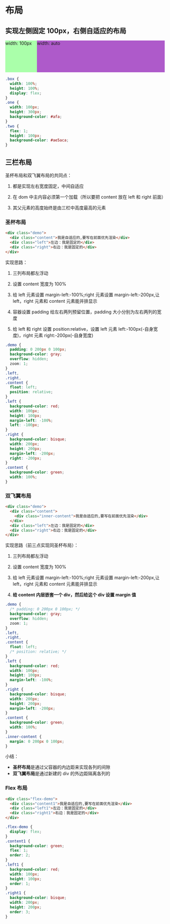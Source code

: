 # 布局

## 实现左侧固定 100px，右侧自适应的布局

<div style="width: 100%;
  height: 100px;
  display: flex;">
    <div style="width: 100px;
  height: 100px;
  background-color: #afa;">
  width: 100px
    </div>
    <div style="flex: 1;
  height: 100px;
  background-color: #ae5aca;">
  width: auto
    </div>
</div>

```css
.box {
  width: 100%;
  height: 100%;
  display: flex;
}
.one {
  width: 100px;
  height: 300px;
  background-color: #afa;
}
.two {
  flex: 1;
  height: 100px;
  background-color: #ae5aca;
}
```

## 三栏布局

圣杯布局和双飞翼布局的共同点：

1. 都是实现左右宽度固定，中间自适应

2. 在 dom 中主内容必须第一个加载（所以要把 content 放在 left 和 right 前面）

3. 其父元素的高度始终是由三栏中高度最高的元素

### 圣杯布局

```html
<div class="demo">
  <div class="content">我是自适应的,要写在前面优先渲染</div>
  <div class="left">左边：我是固定的</div>
  <div class="right">右边：我是固定的</div>
</div>
```

实现思路：

1. 三列布局都左浮动

2. 设置 content 宽度为 100%

3. 给 left 元素设置 margin-left:-100%;right 元素设置 margin-left:-200px,让 left，right 元素和 content 元素能并排显示

4. 容器设置 padding 给左右两列预留位置，padding 大小分别为左右两列的宽度

5. 给 left 和 right 设置 position:relative，设置 left 元素 left:-100px(-自身宽度)，right 元素 right:-200px(-自身宽度)

```css
.demo {
  padding: 0 200px 0 100px;
  background-color: gray;
  overflow: hidden;
  zoom: 1;
}
.left,
.right,
.content {
  float: left;
  position: relative;
}
.left {
  background-color: red;
  width: 100px;
  height: 100px;
  margin-left: -100%;
  left: -100px;
}
.right {
  background-color: bisque;
  width: 200px;
  height: 200px;
  margin-left: -200px;
  right: -200px;
}
.content {
  background-color: green;
  width: 100%;
}
```

<layout-HolyGrailLayout/>

### 双飞翼布局

```html
<div class="demo">
  <div class="content">
    <div class="inner-content">我是自适应的,要写在前面优先渲染</div>
  </div>
  <div class="left">左边：我是固定的</div>
  <div class="right">右边：我是固定的</div>
</div>
```

实现思路（前三点实现同圣杯布局）：

1. 三列布局都左浮动

2. 设置 content 宽度为 100%

3. 给 left 元素设置 margin-left:-100%;right 元素设置 margin-left:-200px,让 left，right 元素和 content 元素能并排显示

4. **给 content 内层嵌套一个 div，然后给这个 div 设置 margin 值**

```css
.demo {
  /* padding: 0 200px 0 100px; */
  background-color: gray;
  overflow: hidden;
  zoom: 1;
}
.left,
.right,
.content {
  float: left;
  /* position: relative; */
}
.left {
  background-color: red;
  width: 100px;
  height: 100px;
  margin-left: -100%;
}
.right {
  background-color: bisque;
  width: 200px;
  height: 200px;
  margin-left: -200px;
}
.content {
  background-color: green;
  width: 100%;
}
.inner-content {
  margin: 0 200px 0 100px;
}
```

<layout-DoubleWingLayout/>

小结：

- **圣杯布局**是通过父容器的内边距来实现各列的间隙
- **双飞翼布局**是通过新建的 div 的外边距隔离各列的

### Flex 布局

```html
<div class="flex-demo">
  <div class="content1">我是自适应的,要写在前面优先渲染</div>
  <div class="left1">左边：我是固定的</div>
  <div class="right1">右边：我是固定的</div>
</div>
```

```css
.flex-demo {
  display: flex;
}
.content1 {
  background-color: green;
  flex: 1;
  order: 2;
}
.left1 {
  background-color: red;
  width: 100px;
  height: 100px;
  order: 1;
}
.right1 {
  background-color: bisque;
  width: 200px;
  height: 200px;
  order: 3;
}
```

<layout-FlexLayout/>



